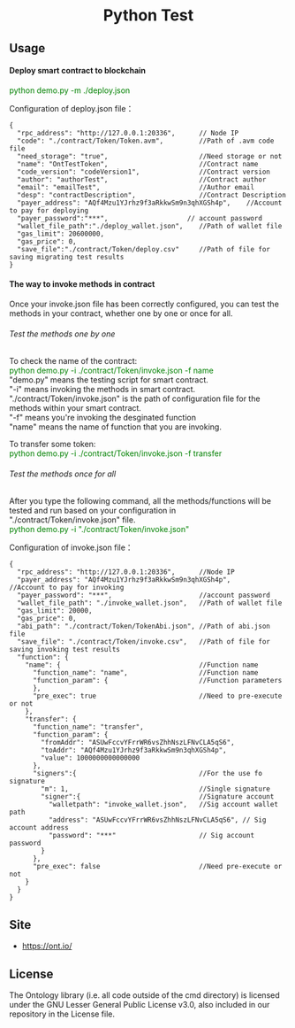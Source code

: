 <h1 align="center">Python Test</h1>

## Usage

#### Deploy smart contract to blockchain
<font color="green">python demo.py -m ./deploy.json</font>

Configuration of deploy.json file：
```
{
  "rpc_address": "http://127.0.0.1:20336",      // Node IP
  "code": "./contract/Token/Token.avm",         //Path of .avm code file
  "need_storage": "true",                       //Need storage or not
  "name": "OntTestToken",                       //Contract name
  "code_version": "codeVersion1",               //Contract version
  "author": "authorTest",                       //Contract author
  "email": "emailTest",                         //Author email
  "desp": "contractDescription",                //Contract Description
  "payer_address": "AQf4Mzu1YJrhz9f3aRkkwSm9n3qhXGSh4p",    //Account to pay for deploying
  "payer_password":"***",                    // account password
  "wallet_file_path":"./deploy_wallet.json",    //Path of wallet file
  "gas_limit": 20600000,
  "gas_price": 0,
  "save_file":"./contract/Token/deploy.csv"     //Path of file for saving migrating test results
}
```


#### The way to invoke methods in contract
Once your invoke.json file has been correctly configured, you can test the methods in your contract, whether one by one or once for all.
###### Test the methods one by one
To check the name of the contract:<br/>
<font color="green">python demo.py -i ./contract/Token/invoke.json -f name</font>
<br/> "demo.py" means the testing script for smart contract.
<br/> "-i" means invoking the methods in smart contract.
<br/> "./contract/Token/invoke.json" is the path of configuration file for the methods within your smart contract.
<br/> "-f" means you're invoking the desginated function
<br/> "name" means the name of function that you are invoking.

To transfer some token: <br/>
<font color="green">python demo.py -i ./contract/Token/invoke.json -f transfer</font>
###### Test the methods once for all
After you type the following command, all the methods/functions will be tested and run based on your configuration in "./contract/Token/invoke.json" file.<br/>
<font color="green">python demo.py -i "./contract/Token/invoke.json"</font>



Configuration of invoke.json file：
```
{
  "rpc_address": "http://127.0.0.1:20336",      //Node IP
  "payer_address": "AQf4Mzu1YJrhz9f3aRkkwSm9n3qhXGSh4p",       //Account to pay for invoking
  "payer_password": "***",                      //account password
  "wallet_file_path": "./invoke_wallet.json",   //Path of wallet file
  "gas_limit": 20000,
  "gas_price": 0,
  "abi_path": "./contract/Token/TokenAbi.json", //Path of abi.json file
  "save_file": "./contract/Token/invoke.csv",   //Path of file for saving invoking test results
  "function": {
    "name": {                                   //Function name
      "function_name": "name",                  //Function name
      "function_param": {                       //Function parameters
      },
      "pre_exec": true                          //Need to pre-execute or not
    },
    "transfer": {                                           
      "function_name": "transfer",                         
      "function_param": {
        "fromAddr": "ASUwFccvYFrrWR6vsZhhNszLFNvCLA5qS6",   
        "toAddr": "AQf4Mzu1YJrhz9f3aRkkwSm9n3qhXGSh4p",
        "value": 1000000000000000
      },
      "signers":{                               //For the use fo signature
        "m": 1,                                 //Single signature
        "signer":{                              //Signature account
          "walletpath": "invoke_wallet.json",   //Sig account wallet path
          "address": "ASUwFccvYFrrWR6vsZhhNszLFNvCLA5qS6", // Sig account address
          "password": "***"                     // Sig account password
        }
      },
      "pre_exec": false                         //Need pre-execute or not
    }
  }
}
```


## Site

* https://ont.io/

## License

The Ontology library (i.e. all code outside of the cmd directory) is licensed under the GNU Lesser General Public License v3.0, also included in our repository in the License file.
